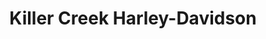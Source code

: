 ---
title: "Killer Creek Harley-Davidson"
url: /roswell/killer-creek-harley-davidson/
shop: motorcycle
---